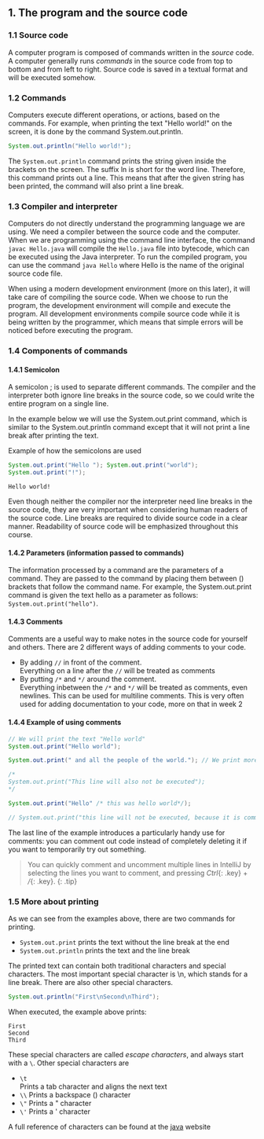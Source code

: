 ## 1. The program and the source code

### 1.1 Source code

A computer program is composed of commands written in the _source_ code. A computer generally runs _commands_ in the source code from top to bottom and from left to right. Source code is saved in a textual format and will be executed somehow.

### 1.2 Commands
Computers execute different operations, or actions, based on the commands. For example, when printing the text "Hello world!" on the screen, it is done by the command System.out.println.

```java
System.out.println("Hello world!");
```

The `System.out.println` command prints the string given inside the brackets on the screen. The suffix ln is short for the word line. Therefore, this command prints out a line. This means that after the given string has been printed, the command will also print a line break.

### 1.3 Compiler and interpreter
Computers do not directly understand the programming language we are using. We need a compiler between the source code and the computer. When we are programming using the command line interface, the command `javac Hello.java` will compile the `Hello.java` file into bytecode, which can be executed using the Java interpreter. To run the compiled program, you can use the command `java Hello` where Hello is the name of the original source code file.

When using a modern development environment (more on this later), it will take care of compiling the source code. When we choose to run the program, the development environment will compile and execute the program. All development environments compile source code while it is being written by the programmer, which means that simple errors will be noticed before executing the program.

### 1.4 Components of commands

#### 1.4.1 Semicolon
A semicolon ; is used to separate different commands. The compiler and the interpreter both ignore line breaks in the source code, so we could write the entire program on a single line.

In the example below we will use the System.out.print command, which is similar to the System.out.println command except that it will not print a line break after printing the text.

Example of how the semicolons are used
```java
System.out.print("Hello "); System.out.print("world");
System.out.print("!");
```

```output
Hello world!
```

Even though neither the compiler nor the interpreter need line breaks in the source code, they are very important when considering human readers of the source code. Line breaks are required to divide source code in a clear manner. Readability of source code will be emphasized throughout this course.

#### 1.4.2 Parameters (information passed to commands)

The information processed by a command are the parameters of a command. They are passed to the command by placing them between () brackets that follow the command name. For example, the System.out.print command is given the text hello as a parameter as follows: `System.out.print("hello")`.

#### 1.4.3 Comments

Comments are a useful way to make notes in the source code for yourself and others. There are 2 different ways of adding comments to your code.

* By adding `//` in front of the comment.  
  Everything on a line after the `//` will be treated as comments
* By putting `/*` and `*/` around the comment.  
  Everything inbetween the `/*` and `*/` will be treated as comments, even newlines. This can be used for multiline comments. This is very often used for adding documentation to your code, more on that in week 2

#### 1.4.4 Example of using comments
```java
// We will print the text "Hello world"
System.out.print("Hello world");

System.out.print(" and all the people of the world."); // We print more text to the same line.

/*
System.out.print("This line will also not be executed");
*/

System.out.print("Hello" /* this was hello world*/);

// System.out.print("this line will not be executed, because it is commented out");
```
The last line of the example introduces a particularly handy use for comments: you can comment out code instead of completely deleting it if you want to temporarily try out something.

> You can quickly comment and uncomment multiple lines in IntelliJ by selecting the lines you want to comment, and pressing *Ctrl*{: .key} + */*{: .key}.
{: .tip}

### 1.5 More about printing

As we can see from the examples above, there are two commands for printing.

- `System.out.print` prints the text without the line break at the end
- `System.out.println` prints the text and the line break

The printed text can contain both traditional characters and special characters. The most important special character is \n, which stands for a line break. There are also other special characters.

```java
System.out.println("First\nSecond\nThird");
```

When executed, the example above prints:

```output
First
Second
Third
```

These special characters are called *escape characters*, and always start with a `\`. Other special characters are

* `\t`  
  Prints a tab character and aligns the next text
* `\\`
  Prints a backspace (\) character
* `\"`
  Prints a " character
* `\'`
  Prints a ' character

A full reference of characters can be found at the [java](https://docs.oracle.com/javase/tutorial/java/data/characters.html) website
